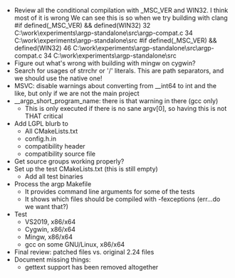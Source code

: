 * Review all the conditional compilation with _MSC_VER and WIN32. I think most of it is wrong
  We can see this is so when we try building with clang
  #if defined(_MSC_VER) && defined(WIN32)	32	C:\work\experiments\argp-standalone\src\argp-compat.c	34	C:\work\experiments\argp-standalone\src
  #if defined(_MSC_VER) && defined(WIN32)	46	C:\work\experiments\argp-standalone\src\argp-compat.c	34	C:\work\experiments\argp-standalone\src
* Figure out what's wrong with building with mingw on cygwin?
* Search for usages of strrchr or '/' literals. This are path separators, and we should use the native one!
* MSVC: disable warnings about converting from __int64 to int and the like, but only if we are not the main project
* __argp_short_program_name: there is that warning in there (gcc only)
  * This is only executed if there is no sane argv[0], so having this is not THAT critical
* Add LGPL blurb to
  * All CMakeLists.txt
  * config.h.in
  * compatibility header
  * compatibility source file
* Get source groups working properly?
* Set up the test CMakeLists.txt (this is still empty)
  * Add all test binaries
* Process the argp Makefile
  * It provides command line arguments for some of the tests
  * It shows which files should be compiled with -fexceptions (err...do we want that?)
* Test
  * VS2019, x86/x64
  * Cygwin, x86/x64
  * Mingw, x86/x64
  * gcc on some GNU/Linux, x86/x64
* Final review: patched files vs. original 2.24 files
* Document missing things:
  * gettext support has been removed altogether

